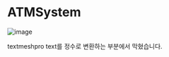 # ATMSystem

![image](https://github.com/DoroNyong/ATMSystem/assets/62960758/9cbebc0a-f898-4163-9563-4a6fbcbcf77c)

textmeshpro text를 정수로 변환하는 부분에서 막혔습니다.
